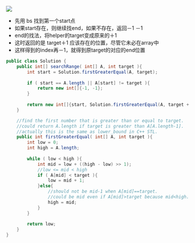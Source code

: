



![](http://upload-images.jianshu.io/upload_images/1667471-ab7ef6475173ede1.JPG?imageMogr2/auto-orient/strip%7CimageView2/2/w/1240)

- 先用 bs 找到第一个start点
- 如果start存在，则继续找end，如果不存在，返回－1 －1
- end的找法，将helper的target变成原来的＋1
- 这时返回的是 target＋1 应该存在的位置，尽管它未必在array中
- 这样得到的index再－1，就得到原target的对应的end位置

```java
public class Solution {
	public int[] searchRange( int[] A, int target ){
		int start = Solution.firstGreaterEqual(A, target);
		
		if ( start == A.length || A[start] != target ){
			return new int[]{-1, -1};
		}
		
		return new int[]{start, Solution.firstGreaterEqual(A, target + 1) - 1};
	}

	//find the first number that is greater than or equal to target.
	//could return A.length if target is greater than A[A.length-1].
	//actually this is the same as lower_bound in C++ STL.
	public int firstGreaterEqual( int[] A, int target ){
		int low = 0;
		int high = A.length;
		
		while ( low < high ){
			int mid = low + ((high - low) >> 1);
			//low <= mid < high
			if ( A[mid] < target ){
				low = mid + 1;
			}else{
				//should not be mid-1 when A[mid]==target.
				//could be mid even if A[mid]>target because mid<high.
				high = mid;
			}
		}
		
		return low;
	}
}
```
